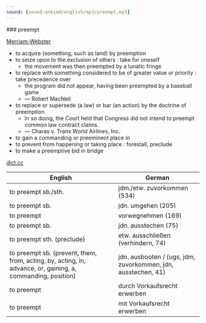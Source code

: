 ```yaml
---
sound: [sound:ankimd/english/mp3/preempt.mp3]
---
```


\### preempt

[Merriam-Webster](https://www.merriam-webster.com/dictionary/preempt)

- to acquire (something, such as land) by preemption
- to seize upon to the exclusion of others : take for oneself
    - the movement was then preempted by a lunatic fringe
- to replace with something considered to be of greater value or priority : take precedence over
    - the program did not appear, having been preempted by a baseball game
    - — Robert MacNeil
- to replace or supersede (a law) or bar (an action) by the doctrine of preemption
    - In so doing, the Court held that Congress did not intend to preempt common law contract claims.
    - — Charas v. Trans World Airlines, Inc.
- to gain a commanding or preeminent place in
- to prevent from happening or taking place : forestall, preclude
- to make a preemptive bid in bridge

[dict.cc](https://www.dict.cc/preempt)

| English        | German       |
| -------------- | ------------ |
| to preempt sb./sth. | jdm./etw. zuvorkommen (534) |
| to preempt sb. | jdn. umgehen (205) |
| to preempt | vorwegnehmen (169) |
| to preempt sb. | jdn. ausstechen (75) |
| to preempt sth. (preclude) | etw. ausschließen (verhindern, 74) |
| to preempt sb. (prevent, them, from, acting, by, acting, in, advance, or, gaining, a, commanding, position) | jdn. ausbooten / (ugs, jdm, zuvorkommen, jdn, ausstechen, 41) |
| to preempt | durch Vorkaufsrecht erwerben |
| to preempt | mit Vorkaufsrecht erwerben |
